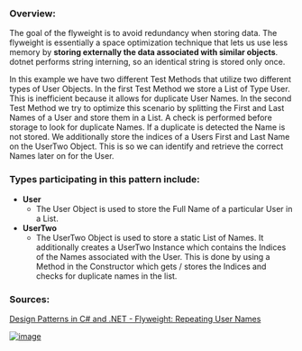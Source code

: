 ### Overview:

The goal of the flyweight is to avoid redundancy when storing data.
The flyweight is essentially a space optimization technique that lets us 
use less memory by **storing externally the data associated with similar objects**.
dotnet performs string interning, so an identical string is stored only once.

In this example we have two different Test Methods that utilize two different types of User Objects.
In the first Test Method we store a List of Type User. This is inefficient because it allows for duplicate User Names. In the second Test Method we try to optimize this scenario by splitting the First and Last Names of a User and store them in a List. A check is performed before storage to look for duplicate Names. If a duplicate is detected the Name is not stored. We additionally store the indices of a Users First and Last Name on the UserTwo Object. This is so we can identify and retrieve the correct Names later on for the User.

### Types participating in this pattern include:

- **User**
	* The User Object is used to store the Full Name of a particular User in a List.
- **UserTwo**
	- The UserTwo Object is used to store a static List of Names. It additionally creates a UserTwo Instance which contains the Indices of the Names associated with the User. This is done by using a Method in the Constructor which gets / stores the Indices and checks for duplicate names in the list.
### Sources:
[Design Patterns in C# and .NET - Flyweight: Repeating User Names](https://www.udemy.com/course/design-patterns-csharp-dotnet/)

[![image](https://github.com/nicholasrwx/GangOfFourPatterns/blob/main/Imgs/back-arrow_1f519.png)](https://github.com/nicholasrwx/GangOfFourPatterns/tree/main)